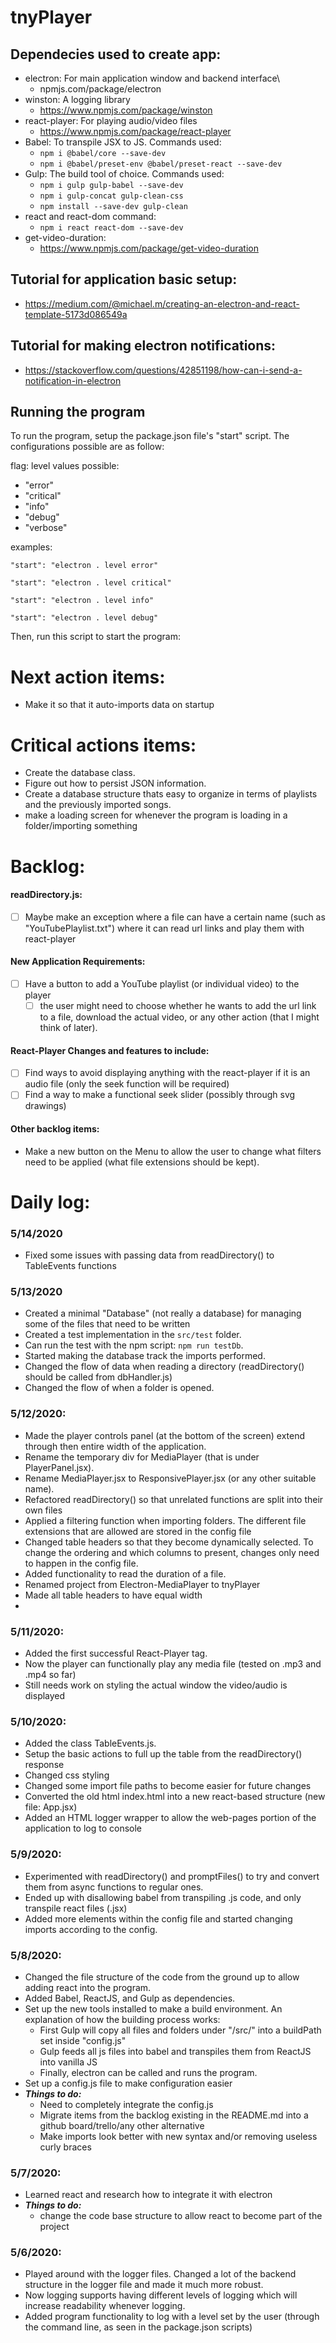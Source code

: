 # tnyPlayer

## Dependecies used to create app:
- electron: For main application window and backend interface\
  - npmjs.com/package/electron
- winston: A logging library
  - https://www.npmjs.com/package/winston
- react-player: For playing audio/video files
  - https://www.npmjs.com/package/react-player
- Babel: To transpile JSX to JS. Commands used:
  - ```npm i @babel/core --save-dev```
  - ```npm i @babel/preset-env @babel/preset-react --save-dev```
- Gulp: The build tool of choice. Commands used:
  - ```npm i gulp gulp-babel --save-dev```
  - ```npm i gulp-concat gulp-clean-css```
  - ```npm install --save-dev gulp-clean```
- react and react-dom command:
  - ```npm i react react-dom --save-dev```
- get-video-duration: 
  - https://www.npmjs.com/package/get-video-duration


## Tutorial for application basic setup: 
- https://medium.com/@michael.m/creating-an-electron-and-react-template-5173d086549a

## Tutorial for making electron notifications: 
- https://stackoverflow.com/questions/42851198/how-can-i-send-a-notification-in-electron


## Running the program

To run the program, setup the package.json file's "start" script. The configurations possible are as follow:

flag: level
values possible:

- "error"
- "critical"
- "info"
- "debug"
- "verbose" 

examples:

```
"start": "electron . level error"

"start": "electron . level critical"

"start": "electron . level info"

"start": "electron . level debug"
```

Then, run this script to start the program:


# Next action items:
- Make it so that it auto-imports data on startup

# Critical actions items:
- Create the database class.
- Figure out how to persist JSON information.
- Create a database structure thats easy to organize in terms of playlists and the previously imported songs.
- make a loading screen for whenever the program is loading in a folder/importing something

# Backlog:

#### readDirectory.js:
- [ ] Maybe make an exception where a file can have a certain name (such as "YouTubePlaylist.txt") where it can read url links and play them with react-player


#### New Application Requirements:
- [ ] Have a button to add a YouTube playlist (or individual video) to the player
  - [ ] the user might need to choose whether he wants to add the url link to a file, download the actual video, or any other action (that I might think of later).

#### React-Player Changes and features to include:
- [ ] Find ways to avoid displaying anything with the react-player if it is an audio file (only the seek function will be required)
- [ ] Find a way to make a functional seek slider (possibly through svg drawings)

 #### Other backlog items:
 - Make a new button on the Menu to allow the user to change what filters need to be applied (what file extensions should be kept).
  

# Daily log:

### 5/14/2020
- Fixed some issues with passing data from readDirectory() to TableEvents functions

### 5/13/2020
- Created a minimal "Database" (not really a database) for managing some of the files that need to be written
- Created a test implementation in the ```src/test``` folder.
- Can run the test with the npm script: ```npm run testDb```. 
- Started making the database track the imports performed.
- Changed the flow of data when reading a directory (readDirectory() should be called from dbHandler.js)
- Changed the flow of when a folder is opened.

### 5/12/2020:
- Made the player controls panel (at the bottom of the screen) extend through then entire width of the application.
- Rename the temporary div for MediaPlayer (that is under PlayerPanel.jsx).
- Rename MediaPlayer.jsx to ResponsivePlayer.jsx (or any other suitable name).
- Refactored readDirectory() so that unrelated functions are split into their own files
- Applied a filtering function when importing folders. The different file extensions that are allowed are stored in the config file
- Changed table headers so that they become dynamically selected. To change the ordering and which columns to present, changes only need to happen in the config file.
- Added functionality to read the duration of a file.
- Renamed project from Electron-MediaPlayer to tnyPlayer
- Made all table headers to have equal width 
- 
### 5/11/2020:
- Added the first successful React-Player tag.
- Now the player can functionally play any media file (tested on .mp3 and .mp4 so far)
- Still needs work on styling the actual window the video/audio is displayed

### 5/10/2020:
- Added the class TableEvents.js. 
- Setup the basic actions to full up the table from the readDirectory() response
- Changed css styling
- Changed some import file paths to become easier for future changes
- Converted the old html index.html into a new react-based structure (new file: App.jsx)
- Added an HTML logger wrapper to allow the web-pages portion of the application to log to console

### 5/9/2020:
- Experimented with readDirectory() and promptFiles() to try and convert them from async functions to regular ones.
- Ended up with disallowing babel from transpiling .js code, and only transpile react files (.jsx)
- Added more elements within the config file and started changing imports according to the config.

### 5/8/2020:
- Changed the file structure of the code from the ground up to allow adding react into the program.
- Added Babel, ReactJS, and Gulp as dependencies. 
- Set up the new tools installed to make a build environment. An explanation of how the building process works: 
  - First Gulp will copy all files and folders under "/src/" into a buildPath set inside "config.js"
  - Gulp feeds all js files into babel and transpiles them from ReactJS into vanilla JS
  - Finally, electron can be called and runs the program. 
- Set up a config.js file to make configuration easier
- ***Things to do:*** 
  - Need to completely integrate the config.js 
  - Migrate items from the backlog existing in the README.md into a github board/trello/any other alternative
  - Make imports look better with new syntax and/or removing useless curly braces 


### 5/7/2020:
- Learned react and research how to integrate it with electron
- ***Things to do:*** 
  - change the code base structure to allow react to become part of the project

### 5/6/2020:
- Played around with the logger files. Changed a lot of the backend structure in the logger file and made it much more robust. 
- Now logging supports having different levels of logging which will increase readability whenever logging. 
- Added program functionality to log with a level set by the user (through the command line, as seen in the package.json scripts) 

